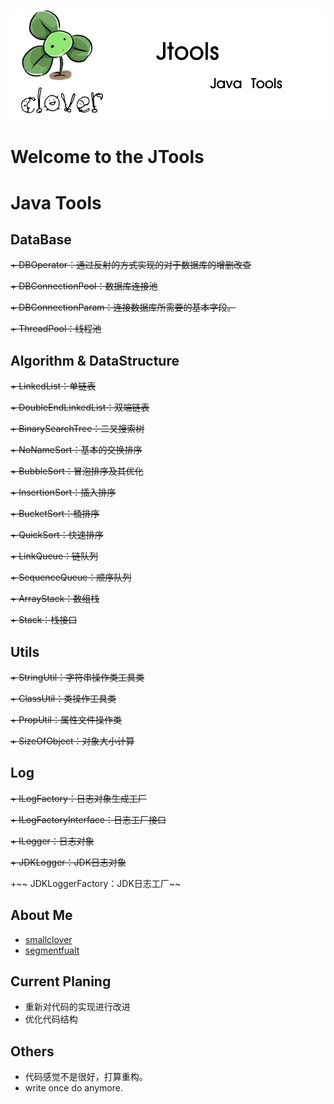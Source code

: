 ![image](https://github.com/smallclover/JTools/blob/master/clover/clover_2.png)
# Welcome to the JTools
# Java Tools #

## DataBase
 ~~+ DBOperator：通过反射的方式实现的对于数据库的增删改查~~
 
 ~~+ DBConnectionPool：数据库连接池~~
 
 ~~+ DBConnectionParam：连接数据库所需要的基本字段。~~
 
 ~~+ ThreadPool：线程池~~


## Algorithm & DataStructure
 ~~+ LinkedList：单链表~~
 
 ~~+ DoubleEndLinkedList：双端链表~~
 
 ~~+ BinarySearchTree：二叉搜索树~~
 
 ~~+ NoNameSort：基本的交换排序~~
 
 ~~+ BubbleSort：冒泡排序及其优化~~
 
 ~~+ InsertionSort：插入排序~~
 
 ~~+ BucketSort：桶排序~~
 
 ~~+ QuickSort：快速排序~~
 
 ~~+ LinkQueue：链队列~~
 
 ~~+ SequenceQueue：顺序队列~~
 
 ~~+ ArrayStack：数组栈~~
 
 ~~+ Stack：栈接口~~


## Utils
 ~~+ StringUtil：字符串操作类工具类~~
 
 ~~+ ClassUtil：类操作工具类~~
 
 ~~+ PropUtil：属性文件操作类~~
 
 ~~+ SizeOfObject：对象大小计算~~


## Log
 ~~+ ILogFactory：日志对象生成工厂~~
 
 ~~+ ILogFactoryInterface：日志工厂接口~~
 
 ~~+ ILogger：日志对象~~
 
 ~~+ JDKLogger：JDK日志对象~~
 
 +~~ JDKLoggerFactory：JDK日志工厂~~

 
## About Me 
 + [smallclover](www.smallclover.com)
 + [segmentfualt](https://segmentfault.com/u/smallclover)


## Current Planing 
 + 重新对代码的实现进行改进
 + 优化代码结构


## Others 
 + 代码感觉不是很好，打算重构。
 + write once do anymore.
